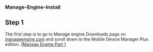 ### Manage-Engine-Install

## Step 1
The first step is to go to Manage engine Downloads page on [manageengine.com](https://www.manageengine.com/products.html?pos=MEhome&loc=SecondScroll&cat=Allproducts) and scroll down to the Mobile Device Manager Plus edition. 
([Manage Engine Part 1](https://user-images.githubusercontent.com/23139364/208325750-8c6311db-ea68-4eea-96c0-5009589e05eb.PNG)
